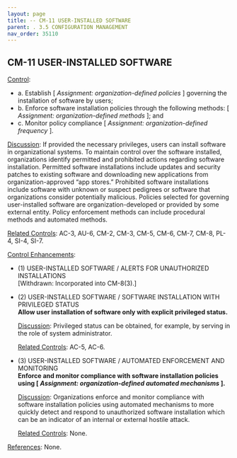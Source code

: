 ```yaml
---
layout: page
title: -- CM-11 USER-INSTALLED SOFTWARE 
parent: . 3.5 CONFIGURATION MANAGEMENT 
nav_order: 35110 
---
```


## CM-11 USER-INSTALLED SOFTWARE

<ins>Control</ins>:
* a. Establish [ _Assignment: organization-defined policies_ ] governing the installation of software by users;
* b. Enforce software installation policies through the following methods: [ _Assignment: organization-defined methods_ ]; and
* c. Monitor policy compliance [ _Assignment: organization-defined frequency_ ].

<ins>Discussion</ins>: If provided the necessary privileges, users can install software in organizational systems. To maintain control over the software installed, organizations identify permitted and prohibited actions regarding software installation. Permitted software installations include updates and security patches to existing software and downloading new applications from organization-approved “app stores.” Prohibited software installations include software with unknown or suspect pedigrees or software that organizations consider potentially malicious. Policies selected for governing user-installed software are organization-developed or provided by some external entity. Policy enforcement methods can include procedural methods and automated methods.

<ins>Related Controls</ins>: AC-3, AU-6, CM-2, CM-3, CM-5, CM-6, CM-7, CM-8, PL-4, SI-4, SI-7.

<ins>Control Enhancements</ins>:

* (1) USER-INSTALLED SOFTWARE / ALERTS FOR UNAUTHORIZED INSTALLATIONS<br>
[Withdrawn: Incorporated into CM-8(3).]

* (2) USER-INSTALLED SOFTWARE / SOFTWARE INSTALLATION WITH PRIVILEGED STATUS<br>
**Allow user installation of software only with explicit privileged status.**

    <ins>Discussion</ins>: Privileged status can be obtained, for example, by serving in the role of system administrator.

    <ins>Related Controls</ins>: AC-5, AC-6.

* (3) USER-INSTALLED SOFTWARE / AUTOMATED ENFORCEMENT AND MONITORING<br>
**Enforce and monitor compliance with software installation policies using [ _Assignment: organization-defined automated mechanisms_ ].**

    <ins>Discussion</ins>: Organizations enforce and monitor compliance with software installation policies using automated mechanisms to more quickly detect and respond to unauthorized software installation which can be an indicator of an internal or external hostile attack.

    <ins>Related Controls</ins>: None.

<ins>References</ins>: None.

